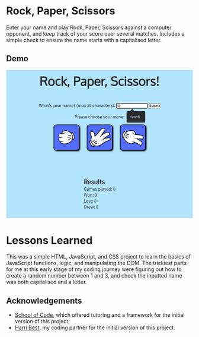 # Rock, Paper, Scissors
Enter your name and play Rock, Paper, Scissors against a computer opponent, and keep track of your score over several matches. Includes a simple check to ensure the name starts with a capitalised letter.


## Demo
![Rock, Paper, Scissors Demo](img/RPS_demo.gif)


# Lessons Learned
This was a simple HTML, JavaScript, and CSS project to learn the basics of JavaScript functions, logic, and manipulating the DOM. The trickiest parts for me at this early stage of my coding journey were figuring out how to create a random number between 1 and 3, and check the inputted name was both capitalised and a letter. 


## Acknowledgements
- [School of Code](https://www.schoolofcode.co.uk/), which offered tutoring and a framework for the initial version of this project;
- [Harri Best](https://github.com/HairiBeast), my coding partner for the initial version of this project.
